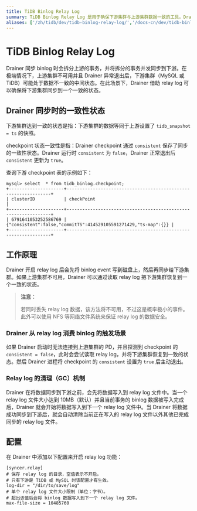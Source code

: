 ```yaml
---
title: TiDB Binlog Relay Log
summary: TiDB Binlog Relay Log 是用于确保下游集群与上游集群数据一致的工具。Drainer 同步时会拆分上游事务并并发同步到下游，使用 relay log 来恢复下游集群到一致状态。Drainer 会将 binlog event 写入磁盘并同步给下游，同时会清理已完成同步的 relay log 文件。配置中需指定保存 relay log 的目录和单个文件大小限制。
aliases: ['/zh/tidb/dev/tidb-binlog-relay-log/','/docs-cn/dev/tidb-binlog/tidb-binlog-relay-log/','/docs-cn/dev/reference/tidb-binlog/relay-log/','/docs-cn/dev/reference/tools/tidb-binlog/relay-log/']
---
```


# TiDB Binlog Relay Log

Drainer 同步 binlog 时会拆分上游的事务，并将拆分的事务并发同步到下游。在极端情况下，上游集群不可用并且 Drainer 异常退出后，下游集群（MySQL 或 TiDB）可能处于数据不一致的中间状态。在此场景下，Drainer 借助 relay log 可以确保将下游集群同步到一个一致的状态。

## Drainer 同步时的一致性状态

下游集群达到一致的状态是指：下游集群的数据等同于上游设置了 `tidb_snapshot = ts` 的快照。

checkpoint 状态一致性是指：Drainer checkpoint 通过 `consistent` 保存了同步的一致性状态。Drainer 运行时 `consistent` 为 `false`，Drainer 正常退出后 `consistent` 更新为 `true`。

查询下游 checkpoint 表的示例如下：

```
mysql> select  * from tidb_binlog.checkpoint;
+---------------------+----------------------------------------------------------------+
| clusterID           | checkPoint                                                     |
+---------------------+----------------------------------------------------------------+
| 6791641053252586769 | {"consistent":false,"commitTS":414529105591271429,"ts-map":{}} |
+---------------------+----------------------------------------------------------------+
```

## 工作原理

Drainer 开启 relay log 后会先将 binlog event 写到磁盘上，然后再同步给下游集群。如果上游集群不可用，Drainer 可以通过读取 relay log 把下游集群恢复到一个一致的状态。

> **注意：**
>
> 若同时丢失 relay log 数据，该方法将不可用，不过这是概率极小的事件。此外可以使用 NFS 等网络文件系统来保证 relay log 的数据安全。

### Drainer 从 relay log 消费 binlog 的触发场景

如果 Drainer 启动时无法连接到上游集群的 PD，并且探测到 checkpoint 的 `consistent = false`，此时会尝试读取 relay log，并将下游集群恢复到一致的状态。然后 Drainer 进程将 checkpoint 的 `consistent` 设置为 `true` 后主动退出。

### Relay log 的清理（GC）机制

Drainer 在将数据同步到下游之前，会先将数据写入到 relay log 文件中。当一个 relay log 文件大小达到 10MB（默认）并且当前事务的 binlog 数据被写入完成后，Drainer 就会开始将数据写入到下一个 relay log 文件中。当 Drainer 将数据成功同步到下游后，就会自动清除当前正在写入的 relay log 文件以外其他已完成同步的 relay log 文件。

## 配置

在 Drainer 中添加以下配置来开启 relay log 功能：


```
[syncer.relay]
# 保存 relay log 的目录，空值表示不开启。
# 只有下游是 TiDB 或 MySQL 时该配置才有生效。
log-dir = "/dir/to/save/log"
# 单个 relay log 文件大小限制（单位：字节）。
# 超出该值后会将 binlog 数据写入到下一个 relay log 文件。
max-file-size = 10485760
```
